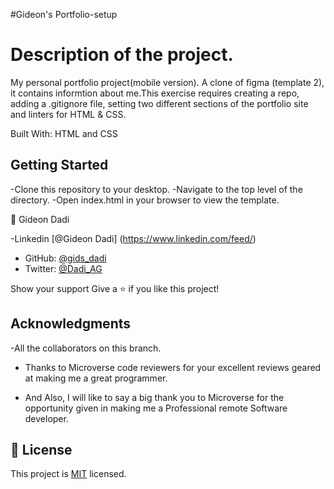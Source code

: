 #Gideon's Portfolio-setup

# Description of the project.

My personal portfolio project(mobile version). A clone of figma (template 2), it contains informtion about me.This exercise requires creating a repo, adding a .gitignore file, setting two different sections of the portfolio site and linters for HTML & CSS.

Built With: HTML and CSS


## Getting Started

-Clone this repository to your desktop.
-Navigate to the top level of the directory.
-Open index.html in your browser to view the template.

👤 Gideon Dadi

-Linkedin [@Gideon Dadi] (https://www.linkedin.com/feed/)

- GitHub: [@gids_dadi](https://github.com/gids-dadi)
- Twitter: [@Dadi_AG](https://twitter.com/Dadi_AG)

Show your support
Give a ⭐️ if you like this project!

## Acknowledgments

-All the collaborators on this branch.

- Thanks to Microverse code reviewers for your excellent reviews geared at making me a great programmer.

- And Also, I will like to say a big thank you to Microverse for the opportunity given in making me a Professional remote Software developer.

## 📝 License

This project is [MIT](./MIT.md) licensed.
